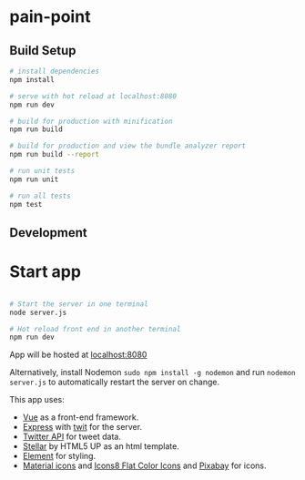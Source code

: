 # pain-point

## Build Setup

``` bash
# install dependencies
npm install

# serve with hot reload at localhost:8080
npm run dev

# build for production with minification
npm run build

# build for production and view the bundle analyzer report
npm run build --report

# run unit tests
npm run unit

# run all tests
npm test
```

## Development

# Start app

```bash

# Start the server in one terminal
node server.js

# Hot reload front end in another terminal
npm run dev

```

App will be hosted at [localhost:8080](http://127.0.0.1:8080/)

Alternatively, install Nodemon `sudo npm install -g nodemon` and run `nodemon server.js` to automatically restart the server on change.

This app uses:
- [Vue](https://vuejs.org) as a front-end framework.
- [Express](https://github.com/expressjs/express) with [twit](https://github.com/ttezel/twit) for the server.
- [Twitter API](https://dev.twitter.com/streaming/overview) for tweet data.
- [Stellar](https://html5up.net/stellar) by HTML5 UP as an html template.
- [Element](http://element-cn.eleme.io/#/en-US) for styling.
- [Material icons](https://github.com/google/material-design-icons/) and [Icons8 Flat Color Icons](https://github.com/icons8/flat-color-icons) and [Pixabay](https://pixabay.com/p-1294131/?no_redirect) for icons.
